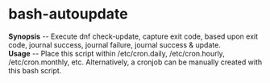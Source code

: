 # bash-autoupdate

**Synopsis** -- Execute dnf check-update, capture exit code, based upon exit code, journal success, journal failure, journal success & update.  
**Usage**    -- Place this script within /etc/cron.daily, /etc/cron.hourly, /etc/cron.monthly, etc. Alternatively, a cronjob can be manually created with this bash script.

